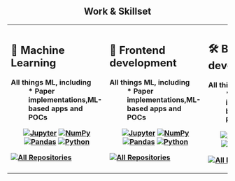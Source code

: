 <h2 align="center">Work & Skillset</h2>
 
<table align="center"> 
  <tr>
    <th align="left">
      <h2>🤖 Machine Learning </h2>
      <dl>
  <dt>All things ML, including</dt>
  <dd>* Paper implementations,ML-based apps and POCs </dd>
  <p align="center"><a href="#"><img alt="Jupyter" src="https://img.shields.io/badge/Jupyter-F37626.svg?logo=Jupyter&logoColor=white"></a>
      <a href="#"><img alt="NumPy" src="https://img.shields.io/badge/Numpy-013243.svg?logo=numpy&logoColor=white"></a>
      <a href="#"><img alt="Pandas" src="https://img.shields.io/badge/Pandas-150458.svg?logo=pandas&logoColor=white"></a>
      <a href="https://github.com/search?q=user%3ADenverCoder1+language%3Apython"><img alt="Python" src="https://img.shields.io/badge/Python-14354C.svg?logo=python&logoColor=white"></a>
      </p>
      <a href="https://github.com/tewodros18/todo#readme"><img alt="All Repositories" title="All Repositories" src="https://custom-icon-badges.demolab.com/badge/-Click%20Here%20For%20ML%20Repos-1F222E?style=for-the-badge&logoColor=white&logo=repo"/></a>
</dl>
    </th>
    <th align="left">
      <h2>🎡 Frontend development</h2>
      <dl>
  <dt>All things ML, including</dt>
  <dd>* Paper implementations,ML-based apps and POCs </dd>
  <p align="center"><a href="#"><img alt="Jupyter" src="https://img.shields.io/badge/Jupyter-F37626.svg?logo=Jupyter&logoColor=white"></a>
      <a href="#"><img alt="NumPy" src="https://img.shields.io/badge/Numpy-013243.svg?logo=numpy&logoColor=white"></a>
      <a href="#"><img alt="Pandas" src="https://img.shields.io/badge/Pandas-150458.svg?logo=pandas&logoColor=white"></a>
      <a href="https://github.com/search?q=user%3ADenverCoder1+language%3Apython"><img alt="Python" src="https://img.shields.io/badge/Python-14354C.svg?logo=python&logoColor=white"></a>
      </p>
      <a href="#-my-top-open-source-projects"><img alt="All Repositories" title="All Repositories" src="https://custom-icon-badges.demolab.com/badge/-Click%20Here%20For%20ML%20Repos-1F222E?style=for-the-badge&logoColor=white&logo=repo"/></a>
</dl>
    </th>
    <th align="left">
      <h2>🛠 Backend development</h2>
      <dl>
  <dt>All things ML, including</dt>
  <dd>* Paper implementations,ML-based apps and POCs </dd>
  <p align="center"><a href="#"><img alt="Jupyter" src="https://img.shields.io/badge/Jupyter-F37626.svg?logo=Jupyter&logoColor=white"></a>
      <a href="#"><img alt="NumPy" src="https://img.shields.io/badge/Numpy-013243.svg?logo=numpy&logoColor=white"></a>
      <a href="#"><img alt="Pandas" src="https://img.shields.io/badge/Pandas-150458.svg?logo=pandas&logoColor=white"></a>
      <a href="https://github.com/search?q=user%3ADenverCoder1+language%3Apython"><img alt="Python" src="https://img.shields.io/badge/Python-14354C.svg?logo=python&logoColor=white"></a>
      </p>
      <a href="#-my-top-open-source-projects"><img alt="All Repositories" title="All Repositories" src="https://custom-icon-badges.demolab.com/badge/-Click%20Here%20For%20ML%20Repos-1F222E?style=for-the-badge&logoColor=white&logo=repo"/></a>
</dl>
    </th>
  </tr>
</table>




  
